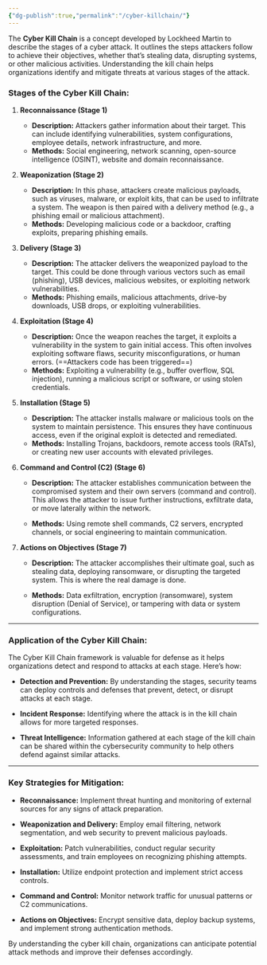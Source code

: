 ```yaml
---
{"dg-publish":true,"permalink":"/cyber-killchain/"}
---
```


The **Cyber Kill Chain** is a concept developed by Lockheed Martin to describe the stages of a cyber attack. It outlines the steps attackers follow to achieve their objectives, whether that’s stealing data, disrupting systems, or other malicious activities. Understanding the kill chain helps organizations identify and mitigate threats at various stages of the attack.

  

### **Stages of the Cyber Kill Chain:**

1. **Reconnaissance (Stage 1)**
    - **Description:** Attackers gather information about their target. This can include identifying vulnerabilities, system configurations, employee details, network infrastructure, and more.
    - **Methods:** Social engineering, network scanning, open-source intelligence (OSINT), website and domain reconnaissance.
        
2. **Weaponization (Stage 2)**
    - **Description:** In this phase, attackers create malicious payloads, such as viruses, malware, or exploit kits, that can be used to infiltrate a system. The weapon is then paired with a delivery method (e.g., a phishing email or malicious attachment).
    - **Methods:** Developing malicious code or a backdoor, crafting exploits, preparing phishing emails.
    
3. **Delivery (Stage 3)**
    - **Description:** The attacker delivers the weaponized payload to the target. This could be done through various vectors such as email (phishing), USB devices, malicious websites, or exploiting network vulnerabilities.
    - **Methods:** Phishing emails, malicious attachments, drive-by downloads, USB drops, or exploiting vulnerabilities.
        
    
4. **Exploitation (Stage 4)**
    - **Description:** Once the weapon reaches the target, it exploits a vulnerability in the system to gain initial access. This often involves exploiting software flaws, security misconfigurations, or human errors. (==Attackers code has been triggered==)
    - **Methods:** Exploiting a vulnerability (e.g., buffer overflow, SQL injection), running a malicious script or software, or using stolen credentials.
        
    
5. **Installation (Stage 5)**
    - **Description:** The attacker installs malware or malicious tools on the system to maintain persistence. This ensures they have continuous access, even if the original exploit is detected and remediated.
    - **Methods:** Installing Trojans, backdoors, remote access tools (RATs), or creating new user accounts with elevated privileges.
        
    
6. **Command and Control (C2) (Stage 6)**
    
    - **Description:** The attacker establishes communication between the compromised system and their own servers (command and control). This allows the attacker to issue further instructions, exfiltrate data, or move laterally within the network.
        
    - **Methods:** Using remote shell commands, C2 servers, encrypted channels, or social engineering to maintain communication.
        
    
7. **Actions on Objectives (Stage 7)**
    
    - **Description:** The attacker accomplishes their ultimate goal, such as stealing data, deploying ransomware, or disrupting the targeted system. This is where the real damage is done.
        
    - **Methods:** Data exfiltration, encryption (ransomware), system disruption (Denial of Service), or tampering with data or system configurations.
        
    

---

### **Application of the Cyber Kill Chain:**

  

The Cyber Kill Chain framework is valuable for defense as it helps organizations detect and respond to attacks at each stage. Here’s how:

- **Detection and Prevention:** By understanding the stages, security teams can deploy controls and defenses that prevent, detect, or disrupt attacks at each stage.
    
- **Incident Response:** Identifying where the attack is in the kill chain allows for more targeted responses.
    
- **Threat Intelligence:** Information gathered at each stage of the kill chain can be shared within the cybersecurity community to help others defend against similar attacks.
    

---

### **Key Strategies for Mitigation:**

- **Reconnaissance:** Implement threat hunting and monitoring of external sources for any signs of attack preparation.
    
- **Weaponization and Delivery:** Employ email filtering, network segmentation, and web security to prevent malicious payloads.
    
- **Exploitation:** Patch vulnerabilities, conduct regular security assessments, and train employees on recognizing phishing attempts.
    
- **Installation:** Utilize endpoint protection and implement strict access controls.
    
- **Command and Control:** Monitor network traffic for unusual patterns or C2 communications.
    
- **Actions on Objectives:** Encrypt sensitive data, deploy backup systems, and implement strong authentication methods.
    

  

By understanding the cyber kill chain, organizations can anticipate potential attack methods and improve their defenses accordingly.
